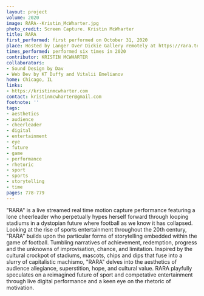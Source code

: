 ```yaml
---
layout: project
volume: 2020
image: RARA--Kristin_McWharter.jpg
photo_credit: Screen Capture. Kristin McWharter
title: RARA
first_performed: first performed on October 31, 2020
place: Hosted by Langer Over Dickie Gallery remotely at https://rara.technology
times_performed: performed six times in 2020
contributor: KRISTIN MCWHARTER
collaborators:
- Sound Design by Dav
- Web Dev by KT Duffy and Vitalii Emelianov
home: Chicago, IL
links:
- https://kristinmcwharter.com
contact: kristinmcwharter@gmail.com
footnote: ''
tags:
- aesthetics
- audience
- cheerleader
- digital
- entertainment
- eye
- future
- game
- performance
- rhetoric
- sport
- sports
- storytelling
- time
pages: 778-779
---
```




"RARA" is a live streamed real time motion capture performance featuring a lone cheerleader who perpetually hypes herself forward through looping stadiums in a dystopian future where football as we know it has collapsed. Looking at the rise of sports entertainment throughout the 20th century, "RARA" builds upon the particular forms of storytelling embedded within the game of football. Tumbling narratives of achievement, redemption, progress and the unknowns of improvisation, chance, and limitation. Inspired by the cultural crockpot of stadiums, mascots, chips and dips that fuse into a slurry of capitalistic machismo, "RARA" delves into the aesthetics of audience allegiance, superstition, hope, and cultural value. RARA playfully speculates on a reimagined future of sport and competative entertainment through live digital performance and a keen eye on the rhetoric of motivation.
